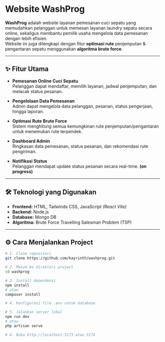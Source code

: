 # Website WashProg

**WashProg** adalah website layanan pemesanan cuci sepatu yang memudahkan pelanggan untuk memesan layanan laundry sepatu secara online, sekaligus membantu pemilik usaha mengelola data pemesanan dengan lebih efisien.  
Website ini juga dilengkapi dengan fitur **optimasi rute** penjemputan & pengantaran sepatu menggunakan **algoritma brute force**.

---

## ✨ Fitur Utama

- **Pemesanan Online Cuci Sepatu**  
  Pelanggan dapat mendaftar, memilih layanan, jadwal penjemputan, dan melacak status pesanan.

- **Pengelolaan Data Pemesanan**  
  Admin dapat mengelola data pelanggan, pesanan, status pengerjaan, hingga laporan.

- **Optimasi Rute Brute Force**  
  Sistem menghitung semua kemungkinan rute penjemputan/pengantaran untuk menemukan rute terpendek.

- **Dashboard Admin**  
  Ringkasan data pemesanan, status pesanan, dan rekomendasi rute pengiriman.

- **Notifikasi Status**  
  Pelanggan mendapat update status pesanan secara real-time. **(on progress)**

---

## 🛠️ Teknologi yang Digunakan

- **Frontend:** HTML, Tailwinds CSS, JavaScript _(React Vite)_
- **Backend:** Node.js
- **Database:** Mongo DB
- **Algoritma:** Brute Force Travelling Salesman Problem (TSP)

---

## ⚙️ Cara Menjalankan Project

```bash
# 1. Clone repositori
git clone https://github.com/kayrinth/washprog.git

# 2. Masuk ke direktori project
cd washprog

# 3. Install dependensi
npm install
# atau
composer install

# 4. Konfigurasi file .env untuk database

# 5. Jalankan server lokal
npm run dev
# atau
php artisan serve

# 6. Buka http://localhost:5173 atau 5174
```

